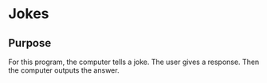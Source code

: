 # Jokes

## Purpose
For this program, the computer tells a joke. The user gives a response. Then the computer outputs the answer.
